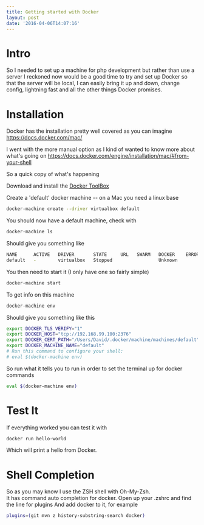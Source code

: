 ```yaml
---
title: Getting started with Docker
layout: post
date: '2016-04-06T14:07:16'
---
```


# Intro
So I needed to set up a machine for php development but rather than use a server I reckoned now would be a good time to try and set up Docker so that the server will be local, I can easily bring it up and down, change config, lightning fast and all the other things Docker promises.

# Installation
Docker has the installation pretty well covered as you can imagine
<https://docs.docker.com/mac/>

I went with the more manual option as I kind of wanted to know more about what's going on
<https://docs.docker.com/engine/installation/mac/#from-your-shell>

So a quick copy of what's happening

Download and install the [Docker ToolBox](https://www.docker.com/products/docker-toolbox)


Create a 'default' docker machine -- on a Mac you need a linux base
``` bash
docker-machine create --driver virtualbox default
```
You should now have a default machine, check with
``` bash
docker-machine ls
```
Should give you something like
``` bash
NAME      ACTIVE   DRIVER       STATE     URL   SWARM   DOCKER    ERRORS
default   -        virtualbox   Stopped                 Unknown
```

You then need to start it (I only have one so fairly simple)
``` bash
docker-machine start
```
To get info on this machine
``` bash
docker-machine env
```

Should give you something like this
``` bash
export DOCKER_TLS_VERIFY="1"
export DOCKER_HOST="tcp://192.168.99.100:2376"
export DOCKER_CERT_PATH="/Users/David/.docker/machine/machines/default"
export DOCKER_MACHINE_NAME="default"
# Run this command to configure your shell:
# eval $(docker-machine env)
```

So run what it tells you to run in order to set the terminal up for docker commands
``` bash
eval $(docker-machine env)
```

# Test It
If everything worked you can test it with
``` bash
docker run hello-world
```
Which will print a hello from Docker.

# Shell Completion
So as you may know I use the ZSH shell with Oh-My-Zsh.  	
It has command auto completion for docker.
Open up your .zshrc and find the line for plugins
And add docker to it, for example
``` bash
plugins=(git mvn z history-substring-search docker)
```

